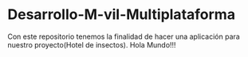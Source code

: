 # Desarrollo-M-vil-Multiplataforma
Con este repositorio tenemos la finalidad de hacer una aplicación para nuestro proyecto(Hotel de insectos).
Hola Mundo!!!
